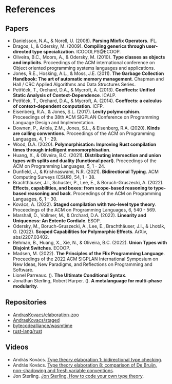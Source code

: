 # References

## Papers

* Danielsson, N.A., & Norell, U. (2008). **Parsing Mixfix Operators**. IFL.
* Dragos, I., & Odersky, M. (2009). **Compiling generics through user-directed type specialization**. ICOOOLPS@ECOOP.
* Oliveira, B.C., Moors, A., & Odersky, M. (2010). **Type classes as objects and implicits**. Proceedings of the ACM international conference on Object oriented programming systems languages and applications.
* Jones, R.E., Hosking, A.L., & Moss, J.E. (2011). **The Garbage Collection Handbook: The art of automatic memory management**. Chapman and Hall / CRC Applied Algorithms and Data Structures Series.
* Petříček, T., Orchard, D.A., & Mycroft, A. (2013). **Coeffects: Unified Static Analysis of Context-Dependence**. ICALP.
* Petříček, T., Orchard, D.A., & Mycroft, A. (2014). **Coeffects: a calculus of context-dependent computation**. ICFP.
* Eisenberg, R.A., & Jones, S.L. (2017). **Levity polymorphism**. Proceedings of the 38th ACM SIGPLAN Conference on Programming Language Design and Implementation.
* Downen, P., Ariola, Z.M., Jones, S.L., & Eisenberg, R.A. (2020). **Kinds are calling conventions**. Proceedings of the ACM on Programming Languages, 4, 1 - 29.
* Wood, D.A. (2020). **Polymorphisation: Improving Rust compilation times through intelligent monomorphisation**.
* Huang, X., & Oliveira, B.C. (2021). **Distributing intersection and union types with splits and duality (functional pearl)**. Proceedings of the ACM on Programming Languages, 5, 1 - 24.
* Dunfield, J., & Krishnaswami, N.R. (2021). **Bidirectional Typing**. ACM Computing Surveys (CSUR), 54, 1 - 38.
* Brachthäuser, J.I., Schuster, P., Lee, E., & Boruch-Gruszecki, A. (2022). **Effects, capabilities, and boxes: from scope-based reasoning to type-based reasoning and back**. Proceedings of the ACM on Programming Languages, 6, 1 - 30.
* Kovács, A. (2022). **Staged compilation with two-level type theory**. Proceedings of the ACM on Programming Languages, 6, 540 - 569.
* Marshall, D., Vollmer, M., & Orchard, D.A. (2022). **Linearity and Uniqueness: An Entente Cordiale**. ESOP.
* Odersky, M., Boruch-Gruszecki, A., Lee, E., Brachthäuser, J.I., & Lhoták, O. (2022). **Scoped Capabilities for Polymorphic Effects**. ArXiv, abs/2207.03402.
* Rehman, B., Huang, X., Xie, N., & Oliveira, B.C. (2022). **Union Types with Disjoint Switches**. ECOOP.
* Madsen, M. (2022). **The Principles of the Flix Programming Language**. Proceedings of the 2022 ACM SIGPLAN International Symposium on New Ideas, New Paradigms, and Reflections on Programming and Software.
* Lionel Parreaux. (). **The Ultimate Conditional Syntax**.
* Jonathan Sterling, Robert Harper. (). **A metalanguage for multi-phase modularity**.

## Repositories

* [AndrasKovacs/elaboration-zoo](https://github.com/AndrasKovacs/elaboration-zoo)
* [AndrasKovacs/staged](https://github.com/AndrasKovacs/staged)
* [bytecodealliance/wasmtime](https://github.com/bytecodealliance/wasmtime)
* [rust-lang/rust](https://github.com/rust-lang/rust)

## Videos

* András Kovács. [Type theory elaboration 1: bidirectional type checking](https://youtu.be/_K5Yt-cmKcY).
* András Kovács. [Type theory elaboration 8: comparison of De Bruijn, non-shadowing and fresh variable conventions](https://youtu.be/ZKu1oNSbZ9I).
* Jon Sterling. [Jon Sterling, How to code your own type theory](https://youtu.be/DEj-_k2Nx6o).
